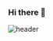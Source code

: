 ### Hi there 👋
![header](https://user-images.githubusercontent.com/90616646/133080351-9d7ffc95-3794-4a2f-880e-251074e451f9.png)
<!--
**milen404ka/milen404ka** is a ✨ _special_ ✨ repository because its `README.md` (this file) appears on your GitHub profile.

Here are some ideas to get you started:

- 🔭 I’m currently working on ...
- 🌱 I’m currently learning ...
- 👯 I’m looking to collaborate on ...
- 🤔 I’m looking for help with ...
- 💬 Ask me about ...
- 📫 How to reach me: ...
- 😄 Pronouns: ...
- ⚡ Fun fact: ...
-->
